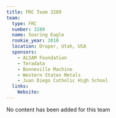 ```yaml
---
title: FRC Team 3289
team:
  type: FRC
  number: 3289
  name: Soaring Eagle
  rookie_year: 2010
  location: Draper, Utah, USA
  sponsors:
    - ALSAM Foundation
    - Teradata
    - Bonneville Machine
    - Western States Metals
    - Juan Diego Catholic High School
  links:
    Website: 
---
```

No content has been added for this team